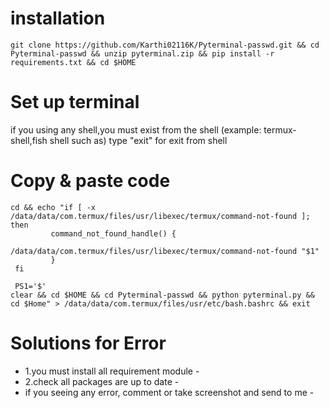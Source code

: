 # installation
```
git clone https://github.com/Karthi02116K/Pyterminal-passwd.git && cd Pyterminal-passwd && unzip pyterminal.zip && pip install -r requirements.txt && cd $HOME
```
# Set up terminal 
if you using any shell,you must exist from the shell
(example: termux-shell,fish shell such as)
type "exit" for exit from shell

# Copy & paste code
```
cd && echo "if [ -x /data/data/com.termux/files/usr/libexec/termux/command-not-found ]; then
         command_not_found_handle() {
                 /data/data/com.termux/files/usr/libexec/termux/command-not-found "$1"
         }
 fi

 PS1='$'
clear && cd $HOME && cd Pyterminal-passwd && python pyterminal.py && cd $Home" > /data/data/com.termux/files/usr/etc/bash.bashrc && exit
```
# Solutions for Error
- 1.you must install all requirement module -
- 2.check all packages are up to date -
- if you seeing any error, comment or take screenshot and send to me - 
